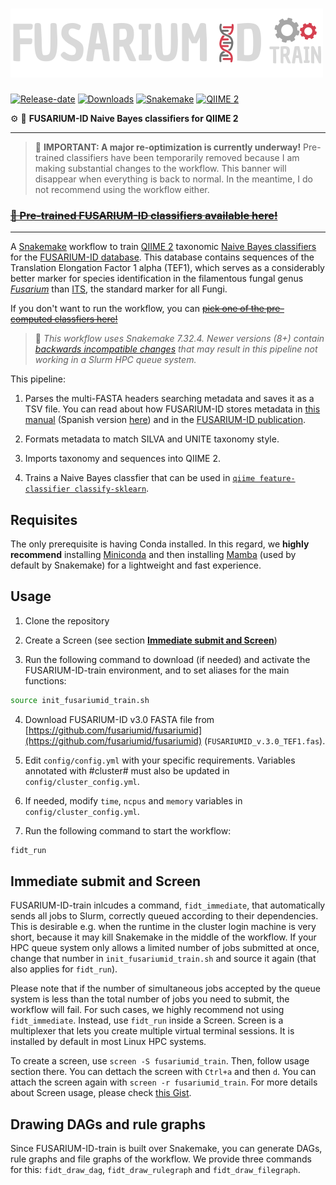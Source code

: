 # <img src="./.img/fidt_negative.png" width="500">

[![Release-date](https://img.shields.io/github/release-date-pre/SergioAlias/fusariumid-train?display_date=published_at&label=Release+date)](https://github.com/SergioAlias/fusariumid-train/releases)
[![Downloads](https://img.shields.io/github/downloads/SergioAlias/fusariumid-train/total.svg?label=Downloads)](https://github.com/SergioAlias/fusariumid-train/releases)
[![Snakemake](https://img.shields.io/badge/Snakemake-7.32.4-ffffff.svg)](https://snakemake.github.io)
[![QIIME 2](https://img.shields.io/badge/QIIME2-2024.10-0096FF.svg)](https://qiime2.org/)

⚙️ 🍄 **FUSARIUM-ID Naive Bayes classifiers for QIIME 2**

---

> 🚧 **IMPORTANT: A major re-optimization is currently underway!** Pre-trained classifiers have been temporarily removed because I am making substantial changes to the workflow. This banner will disappear when everything is back to normal. In the meantime, I do not recommend using the workflow either.

### ~~[🎉 Pre-trained FUSARIUM-ID classifiers available here!](https://github.com/SergioAlias/fusariumid-train/releases)~~

---

A [Snakemake](https://snakemake.readthedocs.io/en/v7.32.2/) workflow to train [QIIME 2](https://qiime2.org/) taxonomic [Naive Bayes classifiers](https://resources.qiime2.org/#qiime-2-2024-5-present) for the [FUSARIUM-ID database](https://github.com/fusariumid/fusariumid). This database contains sequences of the Translation Elongation Factor 1 alpha (TEF1), which serves as a considerably better marker for species identification in the filamentous fungal genus [*Fusarium*](https://en.wikipedia.org/wiki/Fusarium) than [ITS](https://en.wikipedia.org/wiki/Internal_transcribed_spacer), the standard marker for all Fungi.

If you don't want to run the workflow, you can ~~[pick one of the pre-computed classfiers here!](https://github.com/SergioAlias/fusariumid-train/releases)~~

>🐍 *This workflow uses Snakemake 7.32.4. Newer versions (8+) contain [backwards incompatible changes](https://snakemake.readthedocs.io/en/stable/getting_started/migration.html) that may result in this pipeline not working in a Slurm HPC queue system.*

This pipeline:

1. Parses the multi-FASTA headers searching metadata and saves it as a TSV file. You can read about how FUSARIUM-ID stores metadata in [this manual](https://github.com/fusariumid/fusariumid/blob/main/FUSARIUMID_BLAST_Tutorials.pdf) (Spanish version [here](https://github.com/fusariumid/fusariumid/blob/main/FUSARIUMID_BLAST_Tutoriales_Espan%CC%83ol.pdf)) and in the [FUSARIUM-ID publication](https://apsjournals.apsnet.org/doi/10.1094/PDIS-09-21-2105-SR).

2. Formats metadata to match SILVA and UNITE taxonomy style.

3. Imports taxonomy and sequences into QIIME 2.

4. Trains a Naive Bayes classfier that can be used in [`qiime feature-classifier classify-sklearn`](https://docs.qiime2.org/2024.10/plugins/available/feature-classifier/classify-sklearn/).

## Requisites

The only prerequisite is having Conda installed. In this regard, we **highly recommend** installing [Miniconda](https://docs.anaconda.com/free/miniconda/index.html) and then installing [Mamba](https://anaconda.org/conda-forge/mamba) (used by default by Snakemake) for a lightweight and fast experience.

## Usage

1. Clone the repository

2. Create a Screen (see section [**Immediate submit and Screen**](#immediate-submit-and-screen))

3. Run the following command to download (if needed) and activate the FUSARIUM-ID-train environment, and to set aliases for the main functions:
```bash
source init_fusariumid_train.sh
```
4. Download FUSARIUM-ID v3.0 FASTA file from [https://github.com/fusariumid/fusariumid](https://github.com/fusariumid/fusariumid) (`FUSARIUMID_v.3.0_TEF1.fas`).
   
5. Edit `config/config.yml` with your specific requirements. Variables annotated with #cluster# must also be updated in `config/cluster_config.yml`.

6. If needed, modify `time`, `ncpus` and `memory` variables in `config/cluster_config.yml`.

7. Run the following command to start the workflow:
```bash
fidt_run
```

## Immediate submit and Screen

FUSARIUM-ID-train inlcudes a command, `fidt_immediate`, that automatically sends all jobs to Slurm, correctly queued according to their dependencies. This is desirable e.g. when the runtime in the cluster login machine is very short, because it may kill Snakemake in the middle of the workflow. If your HPC queue system only allows a limited number of jobs submitted at once, change that number in `init_fusariumid_train.sh` and source it again (that also applies for `fidt_run`).

Please note that if the number of simultaneous jobs accepted by the queue system is less than the total number of jobs you need to submit, the workflow will fail. For such cases, we highly recommend not using `fidt_immediate`. Instead, use `fidt_run` inside a Screen. Screen is a multiplexer that lets you create multiple virtual terminal sessions. It is installed by default in most Linux HPC systems.

To create a screen, use `screen -S fusariumid_train`. Then, follow usage section there. You can dettach the screen with `Ctrl+a` and then `d`. You can attach the screen again with `screen -r fusariumid_train`. For more details about Screen usage, please check [this Gist](https://gist.github.com/jctosta/af918e1618682638aa82).

## Drawing DAGs and rule graphs

Since FUSARIUM-ID-train is built over Snakemake, you can generate DAGs, rule graphs and file graphs of the workflow. We provide three commands for this: `fidt_draw_dag`, `fidt_draw_rulegraph` and `fidt_draw_filegraph`.